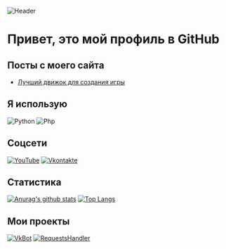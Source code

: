 ![Header](https://github.uprj.ru/logo.png)

# Привет, это мой профиль в GitHub

## Посты с моего сайта
<!-- BLOG-POST-LIST:START -->
- [Лучший движок для создания игры](https://uprj.ru/2020/10/25/topengine/)
<!-- BLOG-POST-LIST:END -->

## Я использую
![Python](https://img.shields.io/badge/-Python-090909??style=for-the-badge&logo=python)
![Php](https://img.shields.io/badge/-Php-090909??style=for-the-badge&logo=php)

## Соцсети
[![YouTube](https://img.shields.io/badge/-YouTube-090909??style=for-the-badge&logo=YouTube&logoColor=FF0000)](https://youtube.com/antube123)
[![Vkontakte](https://img.shields.io/badge/-VK-090909??style=for-the-badge&logo=VK)](https://vk.com/uprjvk)
## Статистика
[![Anurag's github stats](https://github-readme-stats.vercel.app/api?username=uprjprogger)](https://github.com/anuraghazra/github-readme-stats)
[![Top Langs](https://github-readme-stats.vercel.app/api/top-langs/?username=uprjprogger&layout=compact)](https://github.com/anuraghazra/github-readme-stats)
## Мои проекты
[![VkBot](https://github-readme-stats.vercel.app/api/pin/?username=uprjprogger&repo=examplevkbot)](https://github.com/anuraghazra/github-readme-stats)
[![RequestsHandler](https://github-readme-stats.vercel.app/api/pin/?username=uprjprogger&repo=requestsHandler)](https://github.com/anuraghazra/github-readme-stats)
